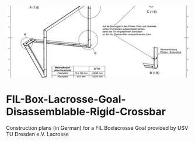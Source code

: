 ![banner](https://github.com/DLaxV-Community-Projects-Hub/FIL-Box-Lacrosse-Goal-Disassemblable-Rigid-Bar/blob/main/banner.JPG)

# FIL-Box-Lacrosse-Goal-Disassemblable-Rigid-Crossbar
Construction plans (in German) for a FIL Boxlacrosse Goal provided by USV TU Dresden e.V. Lacrosse 
